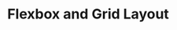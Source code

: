 ---
id: flexbox-and-grid-layout
title: Flexbox and Grid Layout
sidebar_label: Flexbox and Grid Layout
sidebar_position: 3
tags: [html, web-development, flexbox, grid-layout]
description: In this tutorial, you will learn how to use Flexbox and Grid Layout to create responsive web designs and build complex layouts in HTML and CSS.
---